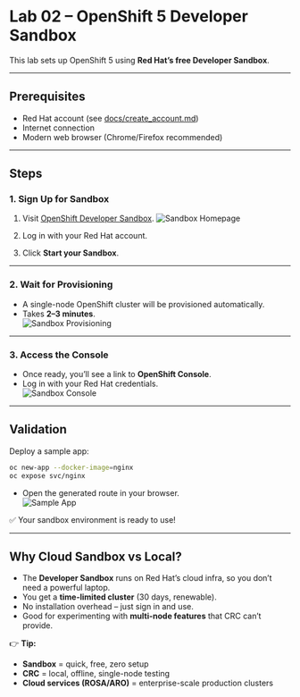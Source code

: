 # Lab 02 – OpenShift 5 Developer Sandbox

This lab sets up OpenShift 5 using **Red Hat’s free Developer Sandbox**.

---

## Prerequisites

- Red Hat account (see [docs/create_account.md](../docs/create_account.md))
- Internet connection
- Modern web browser (Chrome/Firefox recommended)

---

## Steps

### 1. Sign Up for Sandbox

1. Visit [OpenShift Developer Sandbox](https://developers.redhat.com/developer-sandbox).
   ![Sandbox Homepage](/images/sandbox_homepage.png)

2. Log in with your Red Hat account.

3. Click **Start your Sandbox**.

---

### 2. Wait for Provisioning

- A single-node OpenShift cluster will be provisioned automatically.  
- Takes **2–3 minutes**.  
  ![Sandbox Provisioning](/images/sandbox_provisioning.png)

---

### 3. Access the Console

- Once ready, you’ll see a link to **OpenShift Console**.  
- Log in with your Red Hat credentials.  
  ![Sandbox Console](/images/sandbox_console.png)

---

## Validation

Deploy a sample app:

```bash
oc new-app --docker-image=nginx
oc expose svc/nginx
```

- Open the generated route in your browser.  
  ![Sample App](/images/sample_app.png)

✅ Your sandbox environment is ready to use!

---

## Why Cloud Sandbox vs Local?

- The **Developer Sandbox** runs on Red Hat’s cloud infra, so you don’t need a powerful laptop.
- You get a **time-limited cluster** (30 days, renewable).
- No installation overhead – just sign in and use.
- Good for experimenting with **multi-node features** that CRC can’t provide.

👉 **Tip:**  
- **Sandbox** = quick, free, zero setup  
- **CRC** = local, offline, single-node testing  
- **Cloud services (ROSA/ARO)** = enterprise-scale production clusters
